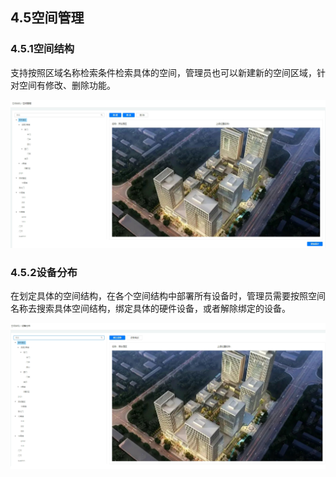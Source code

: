 ## 4.5空间管理

### 4.5.1空间结构

支持按照区域名称检索条件检索具体的空间，管理员也可以新建新的空间区域，针对空间有修改、删除功能。

![](../../../../image/IoT/IoT-Park/Operation-Guide/Space-Manager.png)

### 4.5.2设备分布

在划定具体的空间结构，在各个空间结构中部署所有设备时，管理员需要按照空间名称去搜索具体空间结构，绑定具体的硬件设备，或者解除绑定的设备。

![](../../../../image/IoT/IoT-Park/Operation-Guide/Device-Sepertor.png)